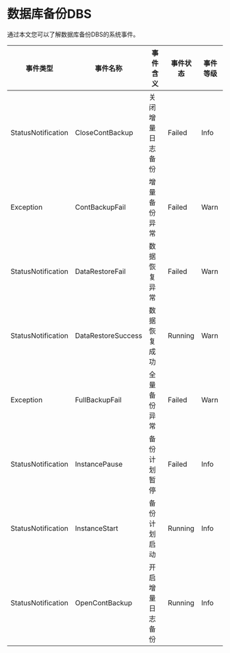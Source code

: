 # 数据库备份DBS

通过本文您可以了解数据库备份DBS的系统事件。

|事件类型|事件名称|事件含义|事件状态|事件等级|
|----|----|----|----|----|
|StatusNotification|CloseContBackup|关闭增量日志备份|Failed|Info|
|Exception|ContBackupFail|增量备份异常|Failed|Warn|
|StatusNotification|DataRestoreFail|数据恢复异常|Failed|Warn|
|StatusNotification|DataRestoreSuccess|数据恢复成功|Running|Warn|
|Exception|FullBackupFail|全量备份异常|Failed|Warn|
|StatusNotification|InstancePause|备份计划暂停|Failed|Info|
|StatusNotification|InstanceStart|备份计划启动|Running|Info|
|StatusNotification|OpenContBackup|开启增量日志备份|Running|Info|

